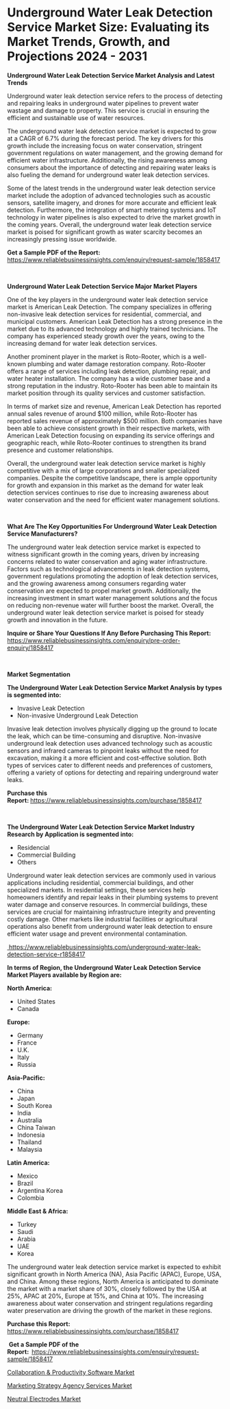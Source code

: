<p><h1>Underground Water Leak Detection Service Market Size: Evaluating its Market Trends, Growth, and Projections 2024 - 2031</h1></p><p><strong>Underground Water Leak Detection Service Market Analysis and Latest Trends</strong></p>
<p><p>Underground water leak detection service refers to the process of detecting and repairing leaks in underground water pipelines to prevent water wastage and damage to property. This service is crucial in ensuring the efficient and sustainable use of water resources.</p><p>The underground water leak detection service market is expected to grow at a CAGR of 6.7% during the forecast period. The key drivers for this growth include the increasing focus on water conservation, stringent government regulations on water management, and the growing demand for efficient water infrastructure. Additionally, the rising awareness among consumers about the importance of detecting and repairing water leaks is also fueling the demand for underground water leak detection services.</p><p>Some of the latest trends in the underground water leak detection service market include the adoption of advanced technologies such as acoustic sensors, satellite imagery, and drones for more accurate and efficient leak detection. Furthermore, the integration of smart metering systems and IoT technology in water pipelines is also expected to drive the market growth in the coming years. Overall, the underground water leak detection service market is poised for significant growth as water scarcity becomes an increasingly pressing issue worldwide.</p></p>
<p><strong>Get a Sample PDF of the Report:&nbsp;</strong> <a href="https://www.reliablebusinessinsights.com/enquiry/request-sample/1858417">https://www.reliablebusinessinsights.com/enquiry/request-sample/1858417</a></p>
<p>&nbsp;</p>
<p><strong>Underground Water Leak Detection Service Major Market Players</strong></p>
<p><p>One of the key players in the underground water leak detection service market is American Leak Detection. The company specializes in offering non-invasive leak detection services for residential, commercial, and municipal customers. American Leak Detection has a strong presence in the market due to its advanced technology and highly trained technicians. The company has experienced steady growth over the years, owing to the increasing demand for water leak detection services.</p><p>Another prominent player in the market is Roto-Rooter, which is a well-known plumbing and water damage restoration company. Roto-Rooter offers a range of services including leak detection, plumbing repair, and water heater installation. The company has a wide customer base and a strong reputation in the industry. Roto-Rooter has been able to maintain its market position through its quality services and customer satisfaction.</p><p>In terms of market size and revenue, American Leak Detection has reported annual sales revenue of around $100 million, while Roto-Rooter has reported sales revenue of approximately $500 million. Both companies have been able to achieve consistent growth in their respective markets, with American Leak Detection focusing on expanding its service offerings and geographic reach, while Roto-Rooter continues to strengthen its brand presence and customer relationships.</p><p>Overall, the underground water leak detection service market is highly competitive with a mix of large corporations and smaller specialized companies. Despite the competitive landscape, there is ample opportunity for growth and expansion in this market as the demand for water leak detection services continues to rise due to increasing awareness about water conservation and the need for efficient water management solutions.</p></p>
<p>&nbsp;</p>
<p><strong>What Are The Key Opportunities For Underground Water Leak Detection Service Manufacturers?</strong></p>
<p><p>The underground water leak detection service market is expected to witness significant growth in the coming years, driven by increasing concerns related to water conservation and aging water infrastructure. Factors such as technological advancements in leak detection systems, government regulations promoting the adoption of leak detection services, and the growing awareness among consumers regarding water conservation are expected to propel market growth. Additionally, the increasing investment in smart water management solutions and the focus on reducing non-revenue water will further boost the market. Overall, the underground water leak detection service market is poised for steady growth and innovation in the future.</p></p>
<p><strong>Inquire or Share Your Questions If Any Before Purchasing This Report:</strong> <a href="https://www.reliablebusinessinsights.com/enquiry/pre-order-enquiry/1858417">https://www.reliablebusinessinsights.com/enquiry/pre-order-enquiry/1858417</a></p>
<p>&nbsp;</p>
<p><strong>Market Segmentation</strong></p>
<p><strong>The Underground Water Leak Detection Service Market Analysis by types is segmented into:</strong></p>
<p><ul><li>Invasive Leak Detection</li><li>Non-invasive Underground Leak Detection</li></ul></p>
<p><p>Invasive leak detection involves physically digging up the ground to locate the leak, which can be time-consuming and disruptive. Non-invasive underground leak detection uses advanced technology such as acoustic sensors and infrared cameras to pinpoint leaks without the need for excavation, making it a more efficient and cost-effective solution. Both types of services cater to different needs and preferences of customers, offering a variety of options for detecting and repairing underground water leaks.</p></p>
<p><strong>Purchase this Report:&nbsp;</strong><a href="https://www.reliablebusinessinsights.com/purchase/1858417">https://www.reliablebusinessinsights.com/purchase/1858417</a></p>
<p>&nbsp;</p>
<p><strong>The Underground Water Leak Detection Service Market Industry Research by Application is segmented into:</strong></p>
<p><ul><li>Residencial</li><li>Commercial Building</li><li>Others</li></ul></p>
<p><p>Underground water leak detection services are commonly used in various applications including residential, commercial buildings, and other specialized markets. In residential settings, these services help homeowners identify and repair leaks in their plumbing systems to prevent water damage and conserve resources. In commercial buildings, these services are crucial for maintaining infrastructure integrity and preventing costly damage. Other markets like industrial facilities or agricultural operations also benefit from underground water leak detection to ensure efficient water usage and prevent environmental contamination.</p></p>
<p><a href="https://www.reliablebusinessinsights.com/underground-water-leak-detection-service-r1858417">&nbsp;https://www.reliablebusinessinsights.com/underground-water-leak-detection-service-r1858417</a></p>
<p><strong>In terms of Region, the Underground Water Leak Detection Service Market Players available by Region are:</strong></p>
<p>
    <p> <strong> North America: </strong>
        <ul>
            <li>United States</li>
            <li>Canada</li>
        </ul>
        </p> 
    <p> <strong> Europe: </strong>
        <ul>
            <li>Germany</li>
            <li>France</li>
            <li>U.K.</li>
            <li>Italy</li>
            <li>Russia</li>
        </ul>
        </p> 
    <p> <strong> Asia-Pacific: </strong>
        <ul>
            <li>China</li>
            <li>Japan</li>
            <li>South Korea</li>
            <li>India</li>
            <li>Australia</li>
            <li>China Taiwan</li>
            <li>Indonesia</li>
            <li>Thailand</li>
            <li>Malaysia</li>
        </ul>
        </p> 
    <p> <strong> Latin America: </strong>
        <ul>
            <li>Mexico</li>
            <li>Brazil</li>
            <li>Argentina Korea</li>
            <li>Colombia</li>
        </ul>
        </p> 
    <p> <strong> Middle East & Africa: </strong>
        <ul>
            <li>Turkey</li>
            <li>Saudi</li>
            <li>Arabia</li>
            <li>UAE</li>
            <li>Korea</li>
        </ul>
    </p>
    </p>
<p><p>The underground water leak detection service market is expected to exhibit significant growth in North America (NA), Asia Pacific (APAC), Europe, USA, and China. Among these regions, North America is anticipated to dominate the market with a market share of 30%, closely followed by the USA at 25%, APAC at 20%, Europe at 15%, and China at 10%. The increasing awareness about water conservation and stringent regulations regarding water preservation are driving the growth of the market in these regions.</p></p>
<p><strong>Purchase this Report: </strong><a href="https://www.reliablebusinessinsights.com/purchase/1858417">https://www.reliablebusinessinsights.com/purchase/1858417</a></p>
<p>&nbsp;<strong>Get a Sample PDF of the Report:&nbsp;&nbsp;</strong><a href="https://www.reliablebusinessinsights.com/enquiry/request-sample/1858417">https://www.reliablebusinessinsights.com/enquiry/request-sample/1858417</a></p>
<p><strong></strong></p>
<p><p><a href="https://github.com/ayamsauke86/Market-Research-Report-List-1/blob/main/collaboration-productivity-software-market.md">Collaboration & Productivity Software Market</a></p><p><a href="https://github.com/airdrophunter675/Market-Research-Report-List-1/blob/main/marketing-strategy-agency-services-market.md">Marketing Strategy Agency Services Market</a></p><p><a href="https://view.publitas.com/reportprime-1/neutral-electrodes-market-size-by-type-disposable-neutral-electrode-reusable-neutral-electrode-by-product-child-adult-global-industry-analysis-share-growth-trends-and-forecast-2024-to-2031/">Neutral Electrodes Market</a></p></p>